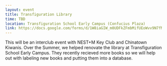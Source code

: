 ```yaml
---
layout: event
title: Transfiguration Library
time: TBD
location: Transfiguration School Early Campus (Confucius Plaza)
link: https://docs.google.com/forms/d/1W8iaGIW_m0UDFkZFmbMifUEoWvv9N7fM8Z8BzaaP78o/viewform
---
```

This will be an interclub event with NEST+M Key Club and Chinatown Kiwanis. Over the Summer, we helped renovate the library at Transfiguration School Early Campus. They recently recieved more books so we will help out with labeling new books and putting them into a database. 
